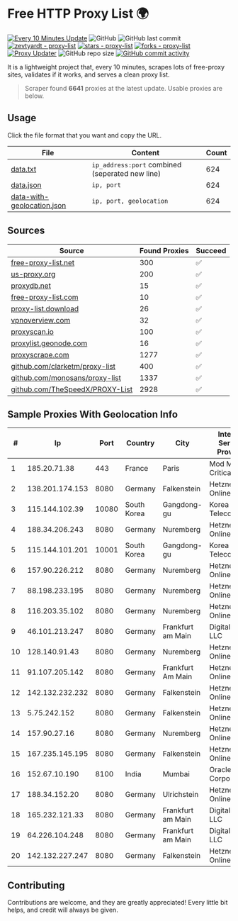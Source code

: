 
# Free HTTP Proxy List 🌍

[![Every 10 Minutes Update](https://github.com/mertguvencli/http-proxy-list/actions/workflows/main.yml/badge.svg?branch=main)](https://github.com/mertguvencli/http-proxy-list/actions/workflows/main.yml)
![GitHub](https://img.shields.io/github/license/mertguvencli/http-proxy-list)
![GitHub last commit](https://img.shields.io/github/last-commit/mertguvencli/http-proxy-list)
[![zevtyardt - proxy-list](https://img.shields.io/static/v1?label=zevtyardt&message=proxy-list&color=blue&logo=github)](https://github.com/zevtyardt/proxy-list "Go to GitHub repo")
[![stars - proxy-list](https://img.shields.io/github/stars/zevtyardt/proxy-list?style=social)](https://github.com/zevtyardt/proxy-list)
[![forks - proxy-list](https://img.shields.io/github/forks/zevtyardt/proxy-list?style=social)](https://github.com/zevtyardt/proxy-list)
[![Proxy Updater](https://github.com/zevtyardt/proxy-list/workflows/Proxy%20Updater/badge.svg)](https://github.com/zevtyardt/proxy-list/actions?query=workflow:"Proxy+Updater")
![GitHub repo size](https://img.shields.io/github/repo-size/zevtyardt/proxy-list)
[![GitHub commit activity](https://img.shields.io/github/commit-activity/m/zevtyardt/proxy-list?logo=commits)](https://github.com/zevtyardt/proxy-list/commits/main)

It is a lightweight project that, every 10 minutes, scrapes lots of free-proxy sites, validates if it works, and serves a clean proxy list.

> Scraper found **6641** proxies at the latest update. Usable proxies are below.

## Usage

Click the file format that you want and copy the URL.

|File|Content|Count|
|----|-------|-----|
|[data.txt](https://raw.githubusercontent.com/mertguvencli/http-proxy-list/main/proxy-list/data.txt)|`ip_address:port` combined (seperated new line)|624|
|[data.json](https://raw.githubusercontent.com/mertguvencli/http-proxy-list/main/proxy-list/data.json)|`ip, port`|624|
|[data-with-geolocation.json](https://raw.githubusercontent.com/mertguvencli/http-proxy-list/main/proxy-list/data-with-geolocation.json)|`ip, port, geolocation`|624|

## Sources

|Source|Found Proxies|Succeed|
|------|-------------|-------|
|[free-proxy-list.net](https://free-proxy-list.net)|300|✅|
|[us-proxy.org](https://www.us-proxy.org)|200|✅|
|[proxydb.net](http://proxydb.net)|15|✅|
|[free-proxy-list.com](https://free-proxy-list.com/?page=&port=&type%5B%5D=http&type%5B%5D=https&up_time=0&search=Search)|10|✅|
|[proxy-list.download](https://www.proxy-list.download/HTTP)|26|✅|
|[vpnoverview.com](https://vpnoverview.com/privacy/anonymous-browsing/free-proxy-servers)|32|✅|
|[proxyscan.io](https://www.proxyscan.io)|100|✅|
|[proxylist.geonode.com](https://proxylist.geonode.com/api/proxy-list?limit=300&page=1&sort_by=lastChecked&sort_type=desc&protocols=http,https)|16|✅|
|[proxyscrape.com](https://api.proxyscrape.com/v2/?request=displayproxies&protocol=http&timeout=10000&country=all&ssl=all&anonymity=all)|1277|✅|
|[github.com/clarketm/proxy-list](https://raw.githubusercontent.com/clarketm/proxy-list/master/proxy-list-raw.txt)|400|✅|
|[github.com/monosans/proxy-list](https://raw.githubusercontent.com/monosans/proxy-list/main/proxies/http.txt)|1337|✅|
|[github.com/TheSpeedX/PROXY-List](https://raw.githubusercontent.com/TheSpeedX/PROXY-List/master/http.txt)|2928|✅|


## Sample Proxies With Geolocation Info

|#|Ip|Port|Country|City|Internet Service Provider|
|-|--|----|-------|----|-------------------------|
|1|185.20.71.38|443|France|Paris|Mod Mission Critical LLC|
|2|138.201.174.153|8080|Germany|Falkenstein|Hetzner Online GmbH|
|3|115.144.102.39|10080|South Korea|Gangdong-gu|Korea Telecom|
|4|188.34.206.243|8080|Germany|Nuremberg|Hetzner Online GmbH|
|5|115.144.101.201|10001|South Korea|Gangdong-gu|Korea Telecom|
|6|157.90.226.212|8080|Germany|Nuremberg|Hetzner Online GmbH|
|7|88.198.233.195|8080|Germany|Nuremberg|Hetzner Online GmbH|
|8|116.203.35.102|8080|Germany|Nuremberg|Hetzner Online GmbH|
|9|46.101.213.247|8080|Germany|Frankfurt am Main|DigitalOcean, LLC|
|10|128.140.91.43|8080|Germany|Nuremberg|Hetzner Online GmbH|
|11|91.107.205.142|8080|Germany|Frankfurt Am Main|Hetzner Online AG|
|12|142.132.232.232|8080|Germany|Falkenstein|Hetzner Online GmbH|
|13|5.75.242.152|8080|Germany|Falkenstein|Hetzner Online GmbH|
|14|157.90.27.16|8080|Germany|Nuremberg|Hetzner Online GmbH|
|15|167.235.145.195|8080|Germany|Falkenstein|Hetzner Online GmbH|
|16|152.67.10.190|8100|India|Mumbai|Oracle Corporation|
|17|188.34.152.20|8080|Germany|Ulrichstein|Hetzner Online GmbH|
|18|165.232.121.33|8080|Germany|Frankfurt am Main|DigitalOcean, LLC|
|19|64.226.104.248|8080|Germany|Frankfurt am Main|DigitalOcean, LLC|
|20|142.132.227.247|8080|Germany|Falkenstein|Hetzner Online GmbH|



## Contributing

Contributions are welcome, and they are greatly appreciated! Every
little bit helps, and credit will always be given.

